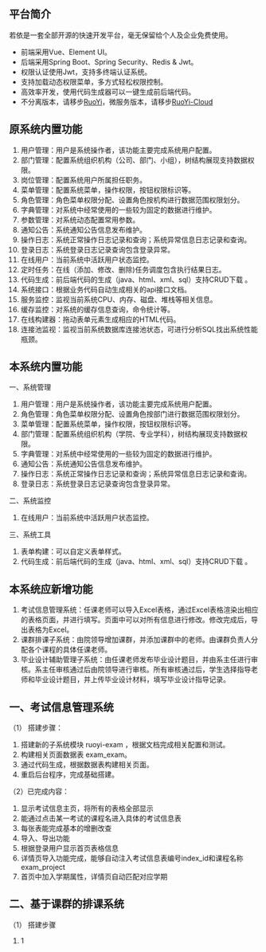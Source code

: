 ## 平台简介

若依是一套全部开源的快速开发平台，毫无保留给个人及企业免费使用。

* 前端采用Vue、Element UI。
* 后端采用Spring Boot、Spring Security、Redis & Jwt。
* 权限认证使用Jwt，支持多终端认证系统。
* 支持加载动态权限菜单，多方式轻松权限控制。
* 高效率开发，使用代码生成器可以一键生成前后端代码。
* 不分离版本，请移步[RuoYi](https://gitee.com/y_project/RuoYi)，微服务版本，请移步[RuoYi-Cloud](https://gitee.com/y_project/RuoYi-Cloud)

## 原系统内置功能

1.  用户管理：用户是系统操作者，该功能主要完成系统用户配置。
2.  部门管理：配置系统组织机构（公司、部门、小组），树结构展现支持数据权限。
3.  岗位管理：配置系统用户所属担任职务。
4.  菜单管理：配置系统菜单，操作权限，按钮权限标识等。
5.  角色管理：角色菜单权限分配、设置角色按机构进行数据范围权限划分。
6.  字典管理：对系统中经常使用的一些较为固定的数据进行维护。
7.  参数管理：对系统动态配置常用参数。
8.  通知公告：系统通知公告信息发布维护。
9.  操作日志：系统正常操作日志记录和查询；系统异常信息日志记录和查询。
10. 登录日志：系统登录日志记录查询包含登录异常。
11. 在线用户：当前系统中活跃用户状态监控。
12. 定时任务：在线（添加、修改、删除)任务调度包含执行结果日志。
13. 代码生成：前后端代码的生成（java、html、xml、sql）支持CRUD下载 。
14. 系统接口：根据业务代码自动生成相关的api接口文档。
15. 服务监控：监视当前系统CPU、内存、磁盘、堆栈等相关信息。
16. 缓存监控：对系统的缓存信息查询，命令统计等。
17. 在线构建器：拖动表单元素生成相应的HTML代码。
18. 连接池监视：监视当前系统数据库连接池状态，可进行分析SQL找出系统性能瓶颈。

## 本系统内置功能
一、系统管理
1.  用户管理：用户是系统操作者，该功能主要完成系统用户配置。
2.  角色管理：角色菜单权限分配、设置角色按部门进行数据范围权限划分。
3.  菜单管理：配置系统菜单，操作权限，按钮权限标识等。
4.  部门管理：配置系统组织机构（学院、专业学科），树结构展现支持数据权限。
5.  字典管理：对系统中经常使用的一些较为固定的数据进行维护。
6.  通知公告：系统通知公告信息发布维护。
7.  操作日志：系统正常操作日志记录和查询；系统异常信息日志记录和查询。
8.  登录日志：系统登录日志记录查询包含登录异常。

二、系统监控
1.  在线用户：当前系统中活跃用户状态监控。

三、系统工具
1.  表单构建：可以自定义表单样式。
2.  代码生成：前后端代码的生成（java、html、xml、sql）支持CRUD下载 。

## 本系统应新增功能

1.  考试信息管理系统：任课老师可以导入Excel表格，通过Excel表格渲染出相应的表格页面，并进行填写。页面中可以对所有信息进行修改。修改完成后，导出表格为Excel。
2.  课群排课子系统：由院领导增加课群，并添加课群中的老师。由课群负责人分配各个课程的具体任课老师。
3.  毕业设计辅助管理子系统：由任课老师发布毕业设计题目，并由系主任进行审核。系主任审核通过后由院领导进行审核。所有审核通过后，学生选择指导老师和毕业设计题目，并上传毕业设计材料，填写毕业设计指导记录。

## 一、考试信息管理系统
（1） 搭建步骤：
1.  搭建新的子系统模块 ruoyi-exam ，根据文档完成相关配置和测试。
2.  构建相关页面数据表 exam_exam。
3.  通过代码生成，根据数据表构建相关页面。
4.  重启后台程序，完成基础搭建。

（2）已完成内容：
1.  显示考试信息主页，将所有的表格全部显示
2.  能通过点击某一考试的课程名进入具体的考试信息表
3.  每张表能完成基本的增删改查
4.  导入、导出功能
5.  根据登录用户显示首页表格信息
6.  详情页导入功能完成，能够自动注入考试信息表编号index_id和课程名称exam_project
7.  首页中加入学期属性，详情页自动匹配对应学期

## 二、基于课群的排课系统
（1） 搭建步骤
1.   1

